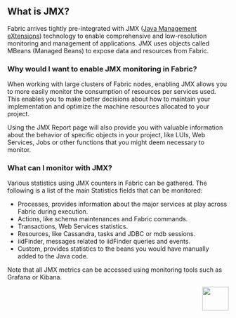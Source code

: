 ## What is JMX?

Fabric arrives tightly pre-integrated with JMX ([Java Management eXtensions](http://www.oracle.com/technetwork/java/javase/tech/javamanagement-140525.html)) technology to enable comprehensive and low-resolution monitoring and management of applications. JMX uses objects called MBeans (Managed Beans) to expose data and resources from Fabric.

### Why would I want to enable JMX monitoring in Fabric?

When working with large clusters of Fabric nodes, enabling JMX allows you to more easily monitor the consumption of resources per services used. This enables you to make better decisions about how to maintain your implementation and optimize the machine resources allocated to your project.

Using the JMX Report page will also provide you with valuable information about the behavior of specific objects in your project, like LUIs, Web Services, Jobs or other functions that you might deem necessary to monitor.


### What can I monitor with JMX?

Various statistics using JMX counters in Fabric can be gathered. The following is a list of the main Statistics fields that can be monitored:

- Processes, provides information about the major services at play across Fabric during execution. 
- Actions, like schema maintenances and Fabric commands.
- Transactions, Web Services statistics.
- Resources, like Cassandra, tasks and JDBC or mdb sessions.
- iidFinder, messages related to iidFinder queries and events. 
- Custom, provides statistics to the beans you would have manually added to the Java code.

Note that all JMX metrics can be accessed using monitoring tools such as Grafana or Kibana.


[<img align="right" width="60" height="54" src="/articles/images/Next.png">](/articles/34_JMX_statistics/02_JMX_infoformat.md)
